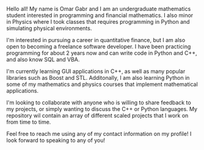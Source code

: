 Hello all! My name is Omar Gabr and I am an undergraduate mathematics student interested in programming and financial mathematics.
I also minor in Physics where I took classes that requires programming in Python and simulating physical environments.


I'm interested in pursuing a career in quantitative finance, but I am also open to becoming a freelance software developer.
I have been practicing programming for about 2 years now and can write code in Python and C++, and also know SQL and VBA.


I'm currently learning GUI applications in C++, as well as many popular libraries such as Boost and STL.
Additonally, I am also learning Python in some of my mathematics and physics courses that implement mathematical applications.

I'm looking to collaborate with anyone who is willing to share feedback to my projects, or simply wanting to discuss the C++ or Python languages.
My repository wil contain an array of different scaled projects that I work on from time to time.


Feel free to reach me using any of my contact information on my profile! I look forward to speaking to any of you!
